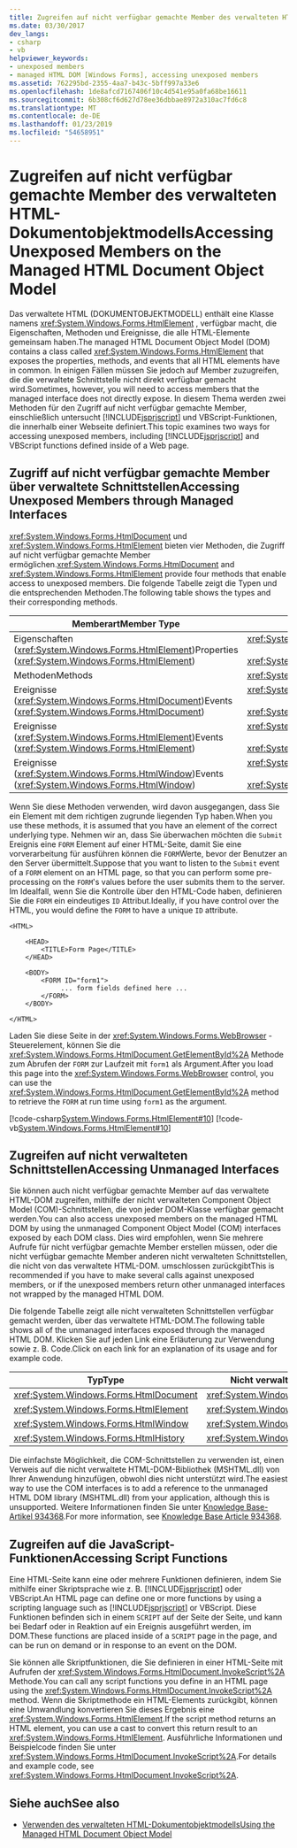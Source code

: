```yaml
---
title: Zugreifen auf nicht verfügbar gemachte Member des verwalteten HTML-Dokumentobjektmodells
ms.date: 03/30/2017
dev_langs:
- csharp
- vb
helpviewer_keywords:
- unexposed members
- managed HTML DOM [Windows Forms], accessing unexposed members
ms.assetid: 762295bd-2355-4aa7-b43c-5bff997a33e6
ms.openlocfilehash: 1de8afcd7167406f10c4d541e95a0fa68be16611
ms.sourcegitcommit: 6b308cf6d627d78ee36dbbae8972a310ac7fd6c8
ms.translationtype: MT
ms.contentlocale: de-DE
ms.lasthandoff: 01/23/2019
ms.locfileid: "54658951"
---
```

# <a name="accessing-unexposed-members-on-the-managed-html-document-object-model"></a><span data-ttu-id="382c6-102">Zugreifen auf nicht verfügbar gemachte Member des verwalteten HTML-Dokumentobjektmodells</span><span class="sxs-lookup"><span data-stu-id="382c6-102">Accessing Unexposed Members on the Managed HTML Document Object Model</span></span>
<span data-ttu-id="382c6-103">Das verwaltete HTML (DOKUMENTOBJEKTMODELL) enthält eine Klasse namens <xref:System.Windows.Forms.HtmlElement> , verfügbar macht, die Eigenschaften, Methoden und Ereignisse, die alle HTML-Elemente gemeinsam haben.</span><span class="sxs-lookup"><span data-stu-id="382c6-103">The managed HTML Document Object Model (DOM) contains a class called <xref:System.Windows.Forms.HtmlElement> that exposes the properties, methods, and events that all HTML elements have in common.</span></span> <span data-ttu-id="382c6-104">In einigen Fällen müssen Sie jedoch auf Member zuzugreifen, die die verwaltete Schnittstelle nicht direkt verfügbar gemacht wird.</span><span class="sxs-lookup"><span data-stu-id="382c6-104">Sometimes, however, you will need to access members that the managed interface does not directly expose.</span></span> <span data-ttu-id="382c6-105">In diesem Thema werden zwei Methoden für den Zugriff auf nicht verfügbar gemachte Member, einschließlich untersucht [!INCLUDE[jsprjscript](../../../../includes/jsprjscript-md.md)] und VBScript-Funktionen, die innerhalb einer Webseite definiert.</span><span class="sxs-lookup"><span data-stu-id="382c6-105">This topic examines two ways for accessing unexposed members, including [!INCLUDE[jsprjscript](../../../../includes/jsprjscript-md.md)] and VBScript functions defined inside of a Web page.</span></span>  
  
## <a name="accessing-unexposed-members-through-managed-interfaces"></a><span data-ttu-id="382c6-106">Zugriff auf nicht verfügbar gemachte Member über verwaltete Schnittstellen</span><span class="sxs-lookup"><span data-stu-id="382c6-106">Accessing Unexposed Members through Managed Interfaces</span></span>  
 <span data-ttu-id="382c6-107"><xref:System.Windows.Forms.HtmlDocument> und <xref:System.Windows.Forms.HtmlElement> bieten vier Methoden, die Zugriff auf nicht verfügbar gemachte Member ermöglichen.</span><span class="sxs-lookup"><span data-stu-id="382c6-107"><xref:System.Windows.Forms.HtmlDocument> and <xref:System.Windows.Forms.HtmlElement> provide four methods that enable access to unexposed members.</span></span> <span data-ttu-id="382c6-108">Die folgende Tabelle zeigt die Typen und die entsprechenden Methoden.</span><span class="sxs-lookup"><span data-stu-id="382c6-108">The following table shows the types and their corresponding methods.</span></span>  
  
|<span data-ttu-id="382c6-109">Memberart</span><span class="sxs-lookup"><span data-stu-id="382c6-109">Member Type</span></span>|<span data-ttu-id="382c6-110">Methode(n)</span><span class="sxs-lookup"><span data-stu-id="382c6-110">Method(s)</span></span>|  
|-----------------|-----------------|  
|<span data-ttu-id="382c6-111">Eigenschaften (<xref:System.Windows.Forms.HtmlElement>)</span><span class="sxs-lookup"><span data-stu-id="382c6-111">Properties (<xref:System.Windows.Forms.HtmlElement>)</span></span>|<xref:System.Windows.Forms.HtmlElement.GetAttribute%2A><br /><br /> <xref:System.Windows.Forms.HtmlElement.SetAttribute%2A>|  
|<span data-ttu-id="382c6-112">Methoden</span><span class="sxs-lookup"><span data-stu-id="382c6-112">Methods</span></span>|<xref:System.Windows.Forms.HtmlElement.InvokeMember%2A>|  
|<span data-ttu-id="382c6-113">Ereignisse (<xref:System.Windows.Forms.HtmlDocument>)</span><span class="sxs-lookup"><span data-stu-id="382c6-113">Events (<xref:System.Windows.Forms.HtmlDocument>)</span></span>|<xref:System.Windows.Forms.HtmlDocument.AttachEventHandler%2A><br /><br /> <xref:System.Windows.Forms.HtmlDocument.DetachEventHandler%2A>|  
|<span data-ttu-id="382c6-114">Ereignisse (<xref:System.Windows.Forms.HtmlElement>)</span><span class="sxs-lookup"><span data-stu-id="382c6-114">Events (<xref:System.Windows.Forms.HtmlElement>)</span></span>|<xref:System.Windows.Forms.HtmlElement.AttachEventHandler%2A><br /><br /> <xref:System.Windows.Forms.HtmlElement.DetachEventHandler%2A>|  
|<span data-ttu-id="382c6-115">Ereignisse (<xref:System.Windows.Forms.HtmlWindow>)</span><span class="sxs-lookup"><span data-stu-id="382c6-115">Events (<xref:System.Windows.Forms.HtmlWindow>)</span></span>|<xref:System.Windows.Forms.HtmlWindow.AttachEventHandler%2A><br /><br /> <xref:System.Windows.Forms.HtmlWindow.DetachEventHandler%2A>|  
  
 <span data-ttu-id="382c6-116">Wenn Sie diese Methoden verwenden, wird davon ausgegangen, dass Sie ein Element mit dem richtigen zugrunde liegenden Typ haben.</span><span class="sxs-lookup"><span data-stu-id="382c6-116">When you use these methods, it is assumed that you have an element of the correct underlying type.</span></span> <span data-ttu-id="382c6-117">Nehmen wir an, dass Sie überwachen möchten die `Submit` Ereignis eine `FORM` Element auf einer HTML-Seite, damit Sie eine vorverarbeitung für ausführen können die `FORM`Werte, bevor der Benutzer an den Server übermittelt.</span><span class="sxs-lookup"><span data-stu-id="382c6-117">Suppose that you want to listen to the `Submit` event of a `FORM` element on an HTML page, so that you can perform some pre-processing on the `FORM`'s values before the user submits them to the server.</span></span> <span data-ttu-id="382c6-118">Im Idealfall, wenn Sie die Kontrolle über den HTML-Code haben, definieren Sie die `FORM` ein eindeutiges `ID` Attribut.</span><span class="sxs-lookup"><span data-stu-id="382c6-118">Ideally, if you have control over the HTML, you would define the `FORM` to have a unique `ID` attribute.</span></span>  
  
```  
<HTML>  
  
    <HEAD>  
        <TITLE>Form Page</TITLE>  
    </HEAD>  
  
    <BODY>  
        <FORM ID="form1">  
             ... form fields defined here ...  
        </FORM>  
    </BODY>  
  
</HTML>  
```  
  
 <span data-ttu-id="382c6-119">Laden Sie diese Seite in der <xref:System.Windows.Forms.WebBrowser> -Steuerelement, können Sie die <xref:System.Windows.Forms.HtmlDocument.GetElementById%2A> Methode zum Abrufen der `FORM` zur Laufzeit mit `form1` als Argument.</span><span class="sxs-lookup"><span data-stu-id="382c6-119">After you load this page into the <xref:System.Windows.Forms.WebBrowser> control, you can use the <xref:System.Windows.Forms.HtmlDocument.GetElementById%2A> method to retrieve the `FORM` at run time using `form1` as the argument.</span></span>  
  
 [!code-csharp[System.Windows.Forms.HtmlElement#10](../../../../samples/snippets/csharp/VS_Snippets_Winforms/System.Windows.Forms.HtmlElement/CS/Form1.cs#10)]
 [!code-vb[System.Windows.Forms.HtmlElement#10](../../../../samples/snippets/visualbasic/VS_Snippets_Winforms/System.Windows.Forms.HtmlElement/VB/Form1.vb#10)]  
  
## <a name="accessing-unmanaged-interfaces"></a><span data-ttu-id="382c6-120">Zugreifen auf nicht verwalteten Schnittstellen</span><span class="sxs-lookup"><span data-stu-id="382c6-120">Accessing Unmanaged Interfaces</span></span>  
 <span data-ttu-id="382c6-121">Sie können auch nicht verfügbar gemachte Member auf das verwaltete HTML-DOM zugreifen, mithilfe der nicht verwalteten Component Object Model (COM)-Schnittstellen, die von jeder DOM-Klasse verfügbar gemacht werden.</span><span class="sxs-lookup"><span data-stu-id="382c6-121">You can also access unexposed members on the managed HTML DOM by using the unmanaged Component Object Model (COM) interfaces exposed by each DOM class.</span></span> <span data-ttu-id="382c6-122">Dies wird empfohlen, wenn Sie mehrere Aufrufe für nicht verfügbar gemachte Member erstellen müssen, oder die nicht verfügbar gemachte Member anderen nicht verwalteten Schnittstellen, die nicht von das verwaltete HTML-DOM. umschlossen zurückgibt</span><span class="sxs-lookup"><span data-stu-id="382c6-122">This is recommended if you have to make several calls against unexposed members, or if the unexposed members return other unmanaged interfaces not wrapped by the managed HTML DOM.</span></span>  
  
 <span data-ttu-id="382c6-123">Die folgende Tabelle zeigt alle nicht verwalteten Schnittstellen verfügbar gemacht werden, über das verwaltete HTML-DOM.</span><span class="sxs-lookup"><span data-stu-id="382c6-123">The following table shows all of the unmanaged interfaces exposed through the managed HTML DOM.</span></span> <span data-ttu-id="382c6-124">Klicken Sie auf jeden Link eine Erläuterung zur Verwendung sowie z. B. Code.</span><span class="sxs-lookup"><span data-stu-id="382c6-124">Click on each link for an explanation of its usage and for example code.</span></span>  
  
|<span data-ttu-id="382c6-125">Typ</span><span class="sxs-lookup"><span data-stu-id="382c6-125">Type</span></span>|<span data-ttu-id="382c6-126">Nicht verwaltete Schnittstelle</span><span class="sxs-lookup"><span data-stu-id="382c6-126">Unmanaged Interface</span></span>|  
|----------|-------------------------|  
|<xref:System.Windows.Forms.HtmlDocument>|<xref:System.Windows.Forms.HtmlDocument.DomDocument%2A>|  
|<xref:System.Windows.Forms.HtmlElement>|<xref:System.Windows.Forms.HtmlElement.DomElement%2A>|  
|<xref:System.Windows.Forms.HtmlWindow>|<xref:System.Windows.Forms.HtmlWindow.DomWindow%2A>|  
|<xref:System.Windows.Forms.HtmlHistory>|<xref:System.Windows.Forms.HtmlHistory.DomHistory%2A>|  
  
 <span data-ttu-id="382c6-127">Die einfachste Möglichkeit, die COM-Schnittstellen zu verwenden ist, einen Verweis auf die nicht verwaltete HTML-DOM-Bibliothek (MSHTML.dll) von Ihrer Anwendung hinzufügen, obwohl dies nicht unterstützt wird.</span><span class="sxs-lookup"><span data-stu-id="382c6-127">The easiest way to use the COM interfaces is to add a reference to the unmanaged HTML DOM library (MSHTML.dll) from your application, although this is unsupported.</span></span> <span data-ttu-id="382c6-128">Weitere Informationen finden Sie unter [Knowledge Base-Artikel 934368](https://support.microsoft.com/kb/934368).</span><span class="sxs-lookup"><span data-stu-id="382c6-128">For more information, see [Knowledge Base Article 934368](https://support.microsoft.com/kb/934368).</span></span>  
  
## <a name="accessing-script-functions"></a><span data-ttu-id="382c6-129">Zugreifen auf die JavaScript-Funktionen</span><span class="sxs-lookup"><span data-stu-id="382c6-129">Accessing Script Functions</span></span>  
 <span data-ttu-id="382c6-130">Eine HTML-Seite kann eine oder mehrere Funktionen definieren, indem Sie mithilfe einer Skriptsprache wie z. B. [!INCLUDE[jsprjscript](../../../../includes/jsprjscript-md.md)] oder VBScript.</span><span class="sxs-lookup"><span data-stu-id="382c6-130">An HTML page can define one or more functions by using a scripting language such as [!INCLUDE[jsprjscript](../../../../includes/jsprjscript-md.md)] or VBScript.</span></span> <span data-ttu-id="382c6-131">Diese Funktionen befinden sich in einem `SCRIPT` auf der Seite der Seite, und kann bei Bedarf oder in Reaktion auf ein Ereignis ausgeführt werden, im DOM.</span><span class="sxs-lookup"><span data-stu-id="382c6-131">These functions are placed inside of a `SCRIPT` page in the page, and can be run on demand or in response to an event on the DOM.</span></span>  
  
 <span data-ttu-id="382c6-132">Sie können alle Skriptfunktionen, die Sie definieren in einer HTML-Seite mit Aufrufen der <xref:System.Windows.Forms.HtmlDocument.InvokeScript%2A> Methode.</span><span class="sxs-lookup"><span data-stu-id="382c6-132">You can call any script functions you define in an HTML page using the <xref:System.Windows.Forms.HtmlDocument.InvokeScript%2A> method.</span></span> <span data-ttu-id="382c6-133">Wenn die Skriptmethode ein HTML-Elements zurückgibt, können eine Umwandlung konvertieren Sie dieses Ergebnis eine <xref:System.Windows.Forms.HtmlElement>.</span><span class="sxs-lookup"><span data-stu-id="382c6-133">If the script method returns an HTML element, you can use a cast to convert this return result to an <xref:System.Windows.Forms.HtmlElement>.</span></span> <span data-ttu-id="382c6-134">Ausführliche Informationen und Beispielcode finden Sie unter <xref:System.Windows.Forms.HtmlDocument.InvokeScript%2A>.</span><span class="sxs-lookup"><span data-stu-id="382c6-134">For details and example code, see <xref:System.Windows.Forms.HtmlDocument.InvokeScript%2A>.</span></span>  
  
## <a name="see-also"></a><span data-ttu-id="382c6-135">Siehe auch</span><span class="sxs-lookup"><span data-stu-id="382c6-135">See also</span></span>
- [<span data-ttu-id="382c6-136">Verwenden des verwalteten HTML-Dokumentobjektmodells</span><span class="sxs-lookup"><span data-stu-id="382c6-136">Using the Managed HTML Document Object Model</span></span>](../../../../docs/framework/winforms/controls/using-the-managed-html-document-object-model.md)
